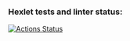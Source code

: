 ### Hexlet tests and linter status:
[![Actions Status](https://github.com/shevastop/layout-designer-project-58/actions/workflows/hexlet-check.yml/badge.svg)](https://github.com/shevastop/layout-designer-project-58/actions)